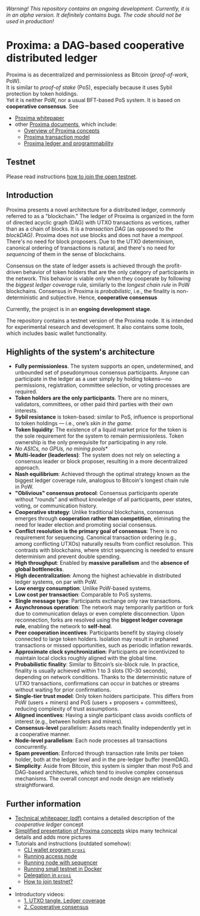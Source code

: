 *Warning! This repository contains an ongoing development. Currently, it is in an alpha version. It definitely contains bugs.
The code should not be used in production!*

# Proxima: a DAG-based cooperative distributed ledger
Proxima is as decentralized and permissionless as Bitcoin (*proof-of-work*, PoW). 
<br>It is similar to *proof-of stake* (PoS), especially because it uses Sybil protection by token holdings.
<br>Yet it is neither PoW, nor a usual BFT-based PoS system. It is based on **cooperative consensus**. See 
- [Proxima whitepaper](https://arxiv.org/abs/2411.16456) 
- other [Proxima documents](https://lunfardo314.github.io/), which include:
   - [Overview of Proxima concepts](https://lunfardo314.github.io/#/overview/intro)
   - [Proxima transaction model](https://lunfardo314.github.io/#/txdocs/intro)
   - [Proxima ledger and programmability](https://lunfardo314.github.io/#/ledgerdocs/library)

## Testnet 

Please read instructions [how to join the open testnet](docs/testnet.md).

## Introduction
Proxima presents a novel architecture for a distributed ledger, commonly referred to as a "blockchain." 
The ledger of Proxima is organized in the form of directed acyclic graph (DAG) with UTXO transactions as vertices, 
rather than as a chain of blocks. It is a _transaction DAG_ (as opposed to the _blockDAG)_. Proxima does not use blocks and does not have a _mempool_. 
There's no need for block proposers. Due to the UTXO determinism, canonical ordering of transactions is natural, and there's no need for _sequencing_ of them in the sense of blockchains. 

Consensus on the state of ledger assets is achieved through the profit-driven behavior of token holders that are the only
category of participants in the network. This behavior is viable only when they cooperate by following the _biggest ledger coverage_ rule, 
similarly to the _longest chain rule_ in PoW blockchains. Consensus in Proxima is _probabilistic_, i.e., the finality is non-deterministic and subjective. 
Hence, **cooperative consensus**

Currently, the project is in an **ongoing development stage**. 

The repository contains a testnet version of the Proxima node. It is intended for experimental research and development. 
It also contains some tools, which includes basic wallet functionality.

## Highlights of the system's architecture
* **Fully permissionless**. The system supports an open, undetermined, and unbounded set of pseudonymous consensus participants. Anyone can participate in the ledger as a user simply by holding tokens—no permissions, registration, committee selection, or voting processes are required.
* **Token holders are the only participants**. There are no miners, validators, committees, or other paid third parties with their own interests.
* **Sybil resistance** is token-based: similar to PoS, influence is proportional to token holdings — i.e., one’s _skin in the game_.
* **Token liquidity**: The existence of a liquid market price for the token is the sole requirement for the system to remain permissionless. Token ownership is the only prerequisite for participating in any role. 
* *No ASICs, no GPUs, no mining pools**
* **Multi-leader (leaderless)**: The system does not rely on selecting a consensus leader or block proposer, resulting in a more decentralized approach.
* **Nash equilibrium**: Achieved through the optimal strategy known as the biggest ledger coverage rule, analogous to Bitcoin's longest chain rule in PoW.
* **"Oblivious" consensus protocol**: Consensus participants operate without "rounds" and without knowledge of all participants, peer states, voting, or communication history.
* **Cooperative strategy**: Unlike traditional blockchains, consensus emerges through **cooperation rather than competition**, eliminating the need for leader election and promoting social consensus.
* **Conflict resolution is the primary goal of consensus**: There is no requirement for sequencing. Canonical transaction ordering (e.g., among conflicting UTXOs) naturally results from conflict resolution. This contrasts with blockchains, where strict sequencing is needed to ensure determinism and prevent double spending. 
* **High throughput**: Enabled by **massive parallelism** and the **absence of global bottlenecks**.
* **High decentralization**: Among the highest achievable in distributed ledger systems, on par with PoW.
* **Low energy consumption**: Unlike PoW-based systems.
* **Low cost per transaction**: Comparable to PoS systems.
* **Single message type**: Participants exchange only raw transactions.
* **Asynchronous operation**: The network may temporarily partition or fork due to communication delays or even complete disconnection. Upon reconnection, forks are resolved using the **biggest ledger coverage rule**, enabling the network to **self-heal**. 
* **Peer cooperation incentives**: Participants benefit by staying closely connected to large token holders. Isolation may result in orphaned transactions or missed opportunities, such as periodic inflation rewards. 
* **Approximate clock synchronization**: Participants are incentivized to maintain local clocks roughly aligned with the global time. 
* **Probabilistic finality**: Similar to Bitcoin’s six-block rule. In practice, finality is usually achieved within 1 to 3 slots (10–30 seconds), depending on network conditions. Thanks to the deterministic nature of UTXO transactions, confirmations can occur in batches or streams without waiting for prior confirmations.
* **Single-tier trust model**: Only token holders participate. This differs from PoW (users + miners) and PoS (users + proposers + committees), reducing complexity of trust assumptions. 
* **Aligned incentives**: Having a single participant class avoids conflicts of interest (e.g., between holders and miners).
* **Consensus-level** parallelism: Assets reach finality independently yet in a cooperative manner.
* **Node-level parallelism**: Each node processes all transactions concurrently.
* **Spam prevention**: Enforced through transaction rate limits per token holder, both at the ledger level and in the pre-ledger buffer (memDAG).
* **Simplicity**: Aside from Bitcoin, this system is simpler than most PoS and DAG-based architectures, which tend to involve complex consensus mechanisms. The overall concept and node design are relatively straightforward. 

## Further information
* [Technical whitepaper (pdf)](https://arxiv.org/abs/2411.16456) contains a detailed description of the *cooperative ledger* concept
* [Simplified presentation of Proxima concepts](https://hackmd.io/@Evaldas/Sy4Gka1DC) skips many technical details and adds more pictures
* Tutorials and instructions (outdated somehow):
  * [CLI wallet program `proxi`](docs/proxi.md)
  * [Running access node](docs/run_access.md)
  * [Running node with sequencer](docs/run_sequencer.md)
  * [Running small testnet in Docker](tests/docker/docker-network.md)
  * [Delegation in `proxi`](docs/delegate.md)
  * [How to join testnet?](docs/testnet.md)
* 
* Introductory videos:
  * [1. UTXO tangle. Ledger coverage](https://youtu.be/CT0_FlW-ObM)
  * [2. Cooperative consensus](https://youtu.be/7N_L6CMyRdo)
